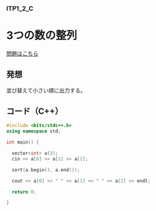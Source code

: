 ### ITP1_2_C

# 3つの数の整列

  [問題はこちら](https://onlinejudge.u-aizu.ac.jp/courses/lesson/2/ITP1/2/ITP1_2_C)


## 発想

  並び替えて小さい順に出力する。


## コード（C++）

```cpp
#include <bits/stdc++.h>
using namespace std;

int main() {

  vector<int> a(3);
  cin >> a[0] >> a[1] >> a[2];

  sort(a.begin(), a.end());

  cout << a[0] << " " << a[1] << " " << a[2] << endl;

  return 0;

}
```
